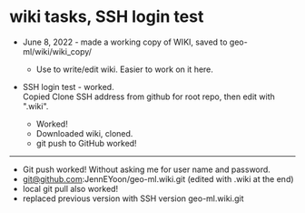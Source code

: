# wiki tasks, SSH login test 

* June 8, 2022 - made a working copy of WIKI, saved to geo-ml/wiki/wiki_copy/  
   - Use to write/edit wiki.  Easier to work on it here.  

* SSH login test - worked.  
  Copied Clone SSH address from github for root repo, then edit with ".wiki".   
  - Worked!   
  - Downloaded wiki, cloned.  
  - git push to GitHub worked!    
---   
  * Git push worked!  Without asking me for user name and password.
  * git@github.com:JennEYoon/geo-ml.wiki.git  (edited with .wiki at the end)  
  * local git pull also worked!  
  * replaced previous version with SSH version geo-ml.wiki.git  

 
